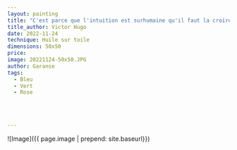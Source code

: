 ```yaml
---
layout: painting
title: "C'est parce que l'intuition est surhumaine qu'il faut la croire ; c'est parce qu'elle est mystérieuse qu'il faut l'écouter ; c'est parce qu'elle semble obscure qu'elle est lumineuse."     
title_author: Victor Hugo
date: 2022-11-24
technique: Huile sur toile
dimensions: 50x50
price: 
image: 20221124-50x50.JPG
author: Garanse
tags:
  - Bleu
  - Vert
  - Rose
  
  
  
  
---
```

![Image]({{ page.image | prepend: site.baseurl}})

